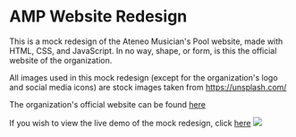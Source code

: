 # AMP Website Redesign
This is a mock redesign of the Ateneo Musician's Pool website, made with HTML, CSS, and JavaScript. In no way, shape, or form, is this the official website of the organization.

All images used in this mock redesign (except for the organization's logo and social media icons) are stock images taken from https://unsplash.com/

The organization's official website
can be found [here](<http://ateneomusicianspool.com>)

If you wish to view the live demo of the mock redesign, click [here](<https://bfgonzalez.github.io/amp-website>)
<img src="https://lh3.googleusercontent.com/UECm2CSU8QLmV0lwyEQLhbwcJZKu5QLVoruTQPN8QhfDSGR7oJbjVqhpLWXqE-d9V5QfTYOFeXpgzk_PDuGBs6JaQWBaW0MJgLArxNkkYD9WPicTNmkk9p21Nr1wrA6Qe2LAjImKfw=w2400">
